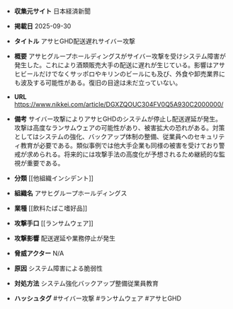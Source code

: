 - **収集元サイト**
日本経済新聞

- **掲載日**
2025-09-30

- **タイトル**
アサヒGHD配送遅れサイバー攻撃

- **概要**
アサヒグループホールディングスがサイバー攻撃を受けシステム障害が発生した。これにより酒類販売大手の配送に遅れが生じている。影響はアサヒビールだけでなくサッポロやキリンのビールにも及び、外食や卸売業界にも波及する可能性がある。復旧の目途は未だ立っていない。

- **URL**
https://www.nikkei.com/article/DGXZQOUC304FV0Q5A930C2000000/

- **備考**
サイバー攻撃によりアサヒGHDのシステムが停止し配送遅延が発生。攻撃は高度なランサムウェアの可能性があり、被害拡大の恐れがある。対策としてはシステムの強化、バックアップ体制の整備、従業員へのセキュリティ教育が必要である。類似事例では他大手企業も同様の被害を受けており警戒が求められる。将来的には攻撃手法の高度化が予想されるため継続的な監視が重要である。

- **分類**
[[他組織インシデント]]

- **組織名**
アサヒグループホールディングス

- **業種**
[[飲料たばこ嗜好品]]

- **攻撃手口**
[[ランサムウェア]]

- **攻撃影響**
配送遅延や業務停止が発生

- **脅威アクター**
N/A

- **原因**
システム障害による脆弱性

- **対処方法**
システム強化バックアップ整備従業員教育

- **ハッシュタグ**
#サイバー攻撃 #ランサムウェア #アサヒGHD
